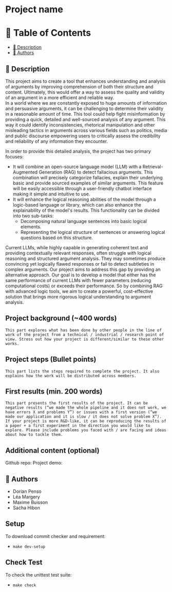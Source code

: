 # Project name

<!-- TABLE OF CONTENTS -->

# 📗 Table of Contents
- [🚀 Description](#description)
- [👥 Authors](#authors)

## 🚀 Description <a name="description"></a>

This project aims to create a tool that enhances understanding and analysis of arguments by improving comprehension of both their structure and content. Ultimately, this would
offer a way to assess the quality and validity of an argument in a more efficient and reliable way. \
In a world where we are constantly exposed to huge amounts of information and persuasive arguments, it can be challenging to determine their validity in a reasonable amount of time.
This tool could help fight misinformation by providing a quick, detailed and well-sourced analysis of any argument. This way it could identify inconsistencies, rhetorical manipulation
and other misleading tactics in arguments across various fields such as politics, media and public discourse empowering users to critically assess the credibility and reliability of any
information they encounter.

In order to provide this detailed analysis, the project has two primary focuses:

- It will combine an open-source language model (LLM) with a Retrieval-Augmented Generation (RAG) to detect fallacious arguments. This combination will precisely categorize fallacies, explain
their underlying basic and provide sourced examples of similar arguments. This feature will be easily accessible through a user-friendly chatbot interface making it simple and intuitive to use.
- It will enhance the logical reasoning abilities of the model through a logic-based language or library, which can also enhance the explainability of the model's results.
This functionality can be divided into two sub-tasks:
	- Decomposing natural language sentences into basic logical elements.
	- Representing the logical structure of sentences or answering logical questions based on this structure.

Current LLMs, while highly capable in generating coherent text and providing contextually relevant responses, often struggle with logical reasoning and structured argument analysis. They may
sometimes produce convincing yet logically flawed responses or fail to detect subtleties in complex arguments. Our project aims to address this gap by providing an alternative approach.
Our goal is to develop a model that either has the same performance of current LLMs with fewer parameters (reducing computational costs) or exceeds their performance. So by combining RAG
with advanced logic tools, we aim to create a powerful, cost-effective solution that brings more rigorous logical understanding to argument analysis.

## Project background (~400 words)
	This part explores what has been done by other people in the line of work of the project from a technical / industrial / research point of view. Stress out how your project is different/similar to these other works.

## Project steps (Bullet points)
	This part lists the steps required to complete the project. It also explains how the work will be distributed across members. 

## First results (min. 200 words)
	This part presents the first results of the project. It can be negative results (“we made the whole pipeline and it does not work, we have errors X and problems Y”) or issues with a first version (“we made our application and it is slow / it does not solve problem X”). If your project is more R&D-like, it can be reproducing the results of a paper + a first experiment in the direction you would like to explore. Please include problems you faced with / are facing and ideas about how to tackle them.


## Additional content (optional)
Github repo:
Project demo:

## 👥 Authors <a name="authors"></a>
- Dorian Penso
- Léa Margery
- Maxime Buisson
- Sacha Hibon

## Setup

To download commit checker and requirement:
- `make dev-setup`

## Check Test

To check the unittest test suite:
- `make check`
